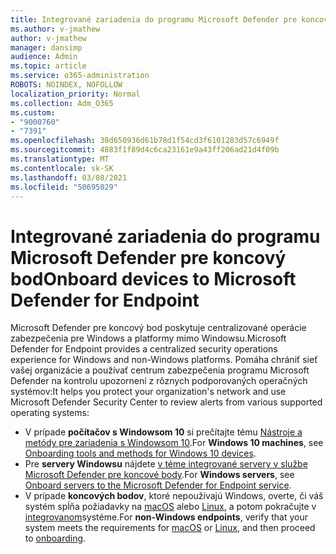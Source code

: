 ```yaml
---
title: Integrované zariadenia do programu Microsoft Defender pre koncový bod
ms.author: v-jmathew
author: v-jmathew
manager: dansimp
audience: Admin
ms.topic: article
ms.service: o365-administration
ROBOTS: NOINDEX, NOFOLLOW
localization_priority: Normal
ms.collection: Adm_O365
ms.custom:
- "9000760"
- "7391"
ms.openlocfilehash: 38d650936d61b78d1f54cd3f6101283d57c6949f
ms.sourcegitcommit: 4883f1f89d4c6ca23161e9a43ff206ad21d4f09b
ms.translationtype: MT
ms.contentlocale: sk-SK
ms.lasthandoff: 03/08/2021
ms.locfileid: "50695029"
---
```

# <a name="onboard-devices-to-microsoft-defender-for-endpoint"></a><span data-ttu-id="125c3-102">Integrované zariadenia do programu Microsoft Defender pre koncový bod</span><span class="sxs-lookup"><span data-stu-id="125c3-102">Onboard devices to Microsoft Defender for Endpoint</span></span>

<span data-ttu-id="125c3-103">Microsoft Defender pre koncový bod poskytuje centralizované operácie zabezpečenia pre Windows a platformy mimo Windowsu.</span><span class="sxs-lookup"><span data-stu-id="125c3-103">Microsoft Defender for Endpoint provides a centralized security operations experience for Windows and non-Windows platforms.</span></span> <span data-ttu-id="125c3-104">Pomáha chrániť sieť vašej organizácie a používať centrum zabezpečenia programu Microsoft Defender na kontrolu upozornení z rôznych podporovaných operačných systémov:</span><span class="sxs-lookup"><span data-stu-id="125c3-104">It helps you protect your organization's network and use Microsoft Defender Security Center to review alerts from various supported operating systems:</span></span>

- <span data-ttu-id="125c3-105">V prípade **počítačov s Windowsom 10** si prečítajte tému [Nástroje a metódy pre zariadenia s Windowsom 10](https://go.microsoft.com/fwlink/?linkid=2143460).</span><span class="sxs-lookup"><span data-stu-id="125c3-105">For **Windows 10 machines**, see [Onboarding tools and methods for Windows 10 devices](https://go.microsoft.com/fwlink/?linkid=2143460).</span></span>
- <span data-ttu-id="125c3-106">Pre **servery Windowsu** nájdete [v téme integrované servery v službe Microsoft Defender pre koncové body](https://go.microsoft.com/fwlink/?linkid=2143627).</span><span class="sxs-lookup"><span data-stu-id="125c3-106">For **Windows servers**, see [Onboard servers to the Microsoft Defender for Endpoint service](https://go.microsoft.com/fwlink/?linkid=2143627).</span></span>
- <span data-ttu-id="125c3-107">V prípade **koncových bodov**, ktoré nepoužívajú Windows, overte, či váš systém spĺňa požiadavky na [macOS](https://go.microsoft.com/fwlink/?linkid=2143461) alebo [Linux](https://go.microsoft.com/fwlink/?linkid=2143462), a potom pokračujte v [integrovanom](https://go.microsoft.com/fwlink/?linkid=2143628)systéme.</span><span class="sxs-lookup"><span data-stu-id="125c3-107">For **non-Windows endpoints**, verify that your system meets the requirements for [macOS](https://go.microsoft.com/fwlink/?linkid=2143461) or [Linux](https://go.microsoft.com/fwlink/?linkid=2143462), and then proceed to [onboarding](https://go.microsoft.com/fwlink/?linkid=2143628).</span></span>
